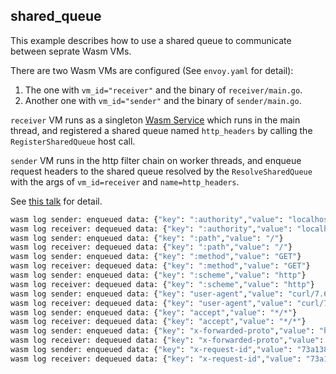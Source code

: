 
## shared_queue

This example describes how to use a shared queue to communicate between seprate Wasm VMs.

There are two Wasm VMs are configured (See `envoy.yaml` for detail):
1. The one with `vm_id="receiver"` and the binary of `receiver/main.go`.
2. Another one with `vm_id="sender"` and the binary of `sender/main.go`.

`receiver` VM runs as a singleton [Wasm Service](https://www.envoyproxy.io/docs/envoy/latest/configuration/other_features/wasm_service.html) which runs in the main thread, and registered a shared queue named `http_headers` by calling the `RegisterSharedQueue` host call.

`sender` VM runs in the http filter chain on worker threads, and enqueue request headers to the shared queue resolved by the `ResolveSharedQueue` with the args of `vm_id=receiver` and `name=http_headers`.

See [this talk](https://www.youtube.com/watch?v=XdWmm_mtVXI&t=1171s) for detail.


```bash
wasm log sender: enqueued data: {"key": ":authority","value": "localhost:18000"}
wasm log receiver: dequeued data: {"key": ":authority","value": "localhost:18000"}
wasm log sender: enqueued data: {"key": ":path","value": "/"}
wasm log receiver: dequeued data: {"key": ":path","value": "/"}
wasm log sender: enqueued data: {"key": ":method","value": "GET"}
wasm log receiver: dequeued data: {"key": ":method","value": "GET"}
wasm log sender: enqueued data: {"key": ":scheme","value": "http"}
wasm log receiver: dequeued data: {"key": ":scheme","value": "http"}
wasm log sender: enqueued data: {"key": "user-agent","value": "curl/7.68.0"}
wasm log receiver: dequeued data: {"key": "user-agent","value": "curl/7.68.0"}
wasm log sender: enqueued data: {"key": "accept","value": "*/*"}
wasm log receiver: dequeued data: {"key": "accept","value": "*/*"}
wasm log sender: enqueued data: {"key": "x-forwarded-proto","value": "http"}
wasm log receiver: dequeued data: {"key": "x-forwarded-proto","value": "http"}
wasm log sender: enqueued data: {"key": "x-request-id","value": "73a13840-6ca2-4f9f-a639-91b014c8d485"}
wasm log receiver: dequeued data: {"key": "x-request-id","value": "73a13840-6ca2-4f9f-a639-91b014c8d485"}
```
